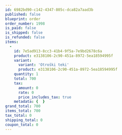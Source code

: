```yaml
---
id: 6982bd90-c142-4347-805c-dca82a7aad3b
published: false
blueprint: order
order_number: 1998
is_paid: false
is_shipped: false
is_refunded: false
items:
  -
    id: 7e5ad913-8cc3-41b4-9f5a-7e9bd2678c6a
    product: e3138106-2c90-451a-8972-5ea18594995f
    variant:
      variant: 'Otroški teki'
      product: e3138106-2c90-451a-8972-5ea18594995f
    quantity: 1
    total: 700
    tax:
      amount: 0
      rate: 0
      price_includes_tax: true
    metadata: {  }
grand_total: 700
items_total: 700
tax_total: 0
shipping_total: 0
coupon_total: 0
---
```

